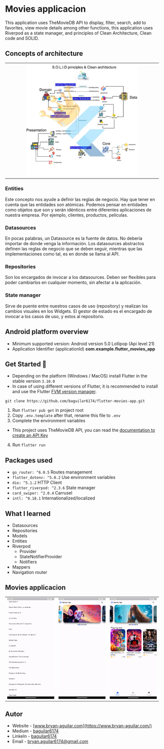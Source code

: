 # Movies applicacion

This application uses TheMovieDB API to display, filter, search, add to favorites, view movie details among other functions, this application uses Riverpod as a state manager, and principles of Clean Architecture, Clean code and SOLID.

## Concepts of architecture

<table>
  <tr>
    <td align="center" valign="center"><img src="./media/clean_architecture.jpg" width="75%"></td>
  </tr>
 </table>

### Entities
Este concepto nos ayude a definir las reglas de negocio. Hay que tener en cuenta que las entidades son atómicas. Podemos pensar en entidades como objetos que son y serán idénticos entre diferentes aplicaciones de nuestra empresa. Por ejemplo, clientes, productos, películas.

### Datasources
En pocas palabras, un Datasource es la fuente de datos. No debería importar de donde venga la información. Los datasources abstractos definen las reglas de negocio que se deben seguir, mientras que las implementaciones como tal, es en donde se llama al API.

### Repositories
Son los encargados de invocar a los datasources. Deben ser flexibles para poder cambiarlos en cualquier momento, sin afectar a la aplicación.

### State manager
Sirve de puente entre nuestros casos de uso (repository) y realizan los cambios visuales en los Widgets. El gestor de estado es el encargado de invocar a los casos de uso, y estos al repositorio.

## Android platform overview

- Minimum supported version: Android version 5.0 Lollipop (Api level 21)
- Application Identifier (applicationId) **com.example.flutter_movies_app**

## Get Started 🚀

- Depending on the platform (Windows / MacOS) install Flutter in the stable version `3.10.0`
- In case of using different versions of Flutter, it is recommended to install and use the Flutter [FVM version manager](https://fvm.app/).

```
git clone https://github.com/baguilar6174/flutter-movies-app.git
```

1. Run `flutter pub get` in project root
2. Copy `.env.template` after that, rename this file to `.env`
3. Complete the environment variables
  - This project uses TheMovieDB API, you can read the [documentation to create an API Key](https://developer.themoviedb.org/docs/getting-started)
4. Run `flutter run`

## Packages used

* `go_router: ^6.0.5` Routes management
* `flutter_dotenv: ^5.0.2` Use environment variables
* `dio: ^5.1.2` HTTP Client
* `flutter_riverpod: ^2.3.6` State manager
* `card_swiper: ^2.0.4` Carrusel
* `intl: ^0.18.1` Internationalized/localized

## What I learned

- Datasources
- Repositories
- Models
- Entities
- Riverpod
  - Provider
  - StateNotifierProvider
  - Notifiers
- Mappers
- Navigation router

## Movies applicacion

<table>
  <tbody>
    <tr>
      <td align="center" valign="center">
        <img src="./media/1.png" alt="Initial" width="100%">
      </td>
      <td align="center" valign="center">
        <img src="./media/2.png" alt="Carrousel" width="100%">
      </td>
      <td align="center" valign="center">
        <img src="./media/3.png" alt="Horizontal listview" width="100%">
      </td>
    </tr>
  </tbody>
</table>

## Autor

- Website - [www.bryan-aguilar.com](https://www.bryan-aguilar.com/)
- Medium - [baguilar6174](https://baguilar6174.medium.com/)
- LinkeIn - [baguilar6174](https://www.linkedin.com/in/baguilar6174)
- Email - [bryan.aguilar6174@gmail.com](mailto:bryan.aguilar6174@gmail.com)